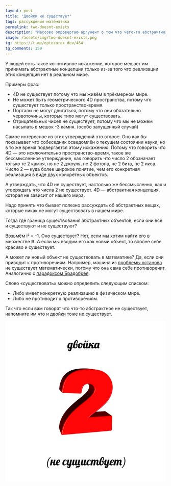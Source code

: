 ```yaml
---
layout: post
title: "Двойки не существует"
tags: рассуждения математика
permalink: two-doesnt-exists
description: "Массово опровергаю аргумент о том что чего-то абстрактно математического не существует."
image: /assets/img/two-doesnt-exists.png
tg: https://t.me/optozorax_dev/464
tg_comments: 159
---
```


У людей есть такое когнитивное искажение, которое мешает им принимать абстрактные концепции только из-за того что реализации этих концепций нет в реальном мире.

Примеры фраз: 
* 4D не существует потому что мы живём в трёхмерном мире.
* Не может быть геометрического 4D пространства, потому что существует только пространство-время.
* Порталы не могут двигаться, потому что они обязательно червоточины, которые типо могут существовать.
* Отрицательных чисел не существует, потому что мы не можем насыпать в мешок -3 камня. (особо запущенный случай)

Самое интересное из этих утверждений это второе. Оно как бы показывает что собеседник осведомлён о текущем состоянии науки, но в то же время подвергается этому искажению. Потому что говорить что 4D — это исключительно пространство-время, такое же бессмысленное утверждение, как говорить что число 2 обозначает только те 2 камня, но не 2 джоуля, не 2 фотона, не 2 бита, не 2 икса. Число 2 — куда более широкое понятие, чем его конкретная реализация в виде двух конкретных объектов.

А утверждать, что 4D не существует, настолько же бессмысленно, как и утверждать что числа 2 не существует. 4D — абстрактная концепция, которая не зависит от нашего мира.

Надо принять что бывает полезно рассуждать об абстрактных вещах, которые никак не могут существовать в нашем мире.

Тогда где граница существования абстрактных объектов, если они все и существуют и не существуют?

Возьмём i² = -1. Оно существует? Нет, если мы хотим найти его в множестве ℝ. А если мы вводим его как новый объект, то вполне себе красиво и существует.

А может ли новый объект не существовать в математике? Да, если они приводит к противоречиям. Например, машина из [проблемы останова](https://ru.wikipedia.org/wiki/%D0%9F%D1%80%D0%BE%D0%B1%D0%BB%D0%B5%D0%BC%D0%B0_%D0%BE%D1%81%D1%82%D0%B0%D0%BD%D0%BE%D0%B2%D0%BA%D0%B8) не существует математически, потому что она сама себе противоречит. Аналогично с [парадоксом Брадобрея](https://ru.wikipedia.org/wiki/%D0%9F%D0%B0%D1%80%D0%B0%D0%B4%D0%BE%D0%BA%D1%81_%D0%A0%D0%B0%D1%81%D1%81%D0%B5%D0%BB%D0%B0#%D0%9F%D0%B0%D1%80%D0%B0%D0%B4%D0%BE%D0%BA%D1%81_%D0%B1%D1%80%D0%B0%D0%B4%D0%BE%D0%B1%D1%80%D0%B5%D1%8F.).

Слово «существовать» можно определить следующим списком:
* Либо имеет конкретную реализацию в физическом мире.
* Либо не противодит к противоречиям.

Так что если вам говорят что что-то абстрактное не существует, напомните им что и двойки тоже не существует.

![](/assets/img/two-doesnt-exists.png)